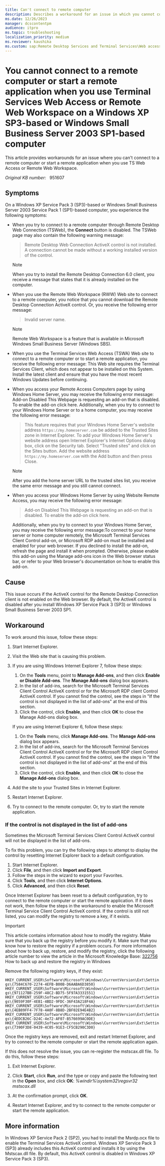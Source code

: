 ```yaml
---
title: Can't connect to remote computer
description: Describes a workaround for an issue in which you cannot connect to a remote computer or start a remote application when you use TS Web Access or Remote Web Workspace. Occurs because of an ActiveX control issue.
ms.date: 12/26/2023
manager: dcscontentpm
audience: itpro
ms.topic: troubleshooting
localization_priority: medium
ms.reviewer: kaushika
ms.custom: sap:Remote Desktop Services and Terminal Services\Web access (includes RemoteApp and desktop connections), csstroubleshoot
---
```

# You cannot connect to a remote computer or start a remote application when you use Terminal Services Web Access or Remote Web Workspace on a Windows XP SP3-based or Windows Small Business Server 2003 SP1-based computer

This article provides workarounds for an issue where you can't connect to a remote computer or start a remote application when you use TS Web Access or Remote Web Workspace.

_Original KB number:_ &nbsp; 951607

## Symptoms

On a Windows XP Service Pack 3 (SP3)-based or Windows Small Business Server 2003 Service Pack 1 (SP1)-based computer, you experience the following symptoms:

- When you try to connect to a remote computer through Remote Desktop Web Connection (TSWeb), the **Connect** button is disabled. The TSWeb page may also contain the following warning message:

    > Remote Desktop Web Connection ActiveX control is not installed. A connection cannot be made without a working installed version of the control.

    > [!NOTE]
    > When you try to install the Remote Desktop Connection 6.0 client, you receive a message that states that it is already installed on the computer.

- When you use the Remote Web Workspace (RWW) Web site to connect to a remote computer, you notice that you cannot download the Remote Desktop Connection ActiveX control. Or, you receive the following error message:
    > Invalid server name.

    > [!NOTE]
    > Remote Web Workspace is a feature that is available in Microsoft Windows Small Business Server (Windows SBS).

- When you use the Terminal Services Web Access (TSWA) Web site to connect to a remote computer or to start a remote application, you receive the following error message: This Web site requires the Terminal Services Client, which does not appear to be installed on this System. Install the latest client and ensure that you have the most recent Windows Updates before continuing.

- When you access your Remote Access Computers page by using Windows Home Server, you may receive the following error message: Add-on Disabled This Webpage is requesting an add-on that is disabled. To enable the add-on click here.
Additionally, when you try to connect to your Windows Home Server or to a home computer, you may receive the following error message:

    > This feature requires that your Windows Home Server's website address `https://my.homeserver.com` be added to the Trusted Sites zone in Internet Explorer. To add your Windows Home Server's website address open Internet Explorer's Internet Options dialog box, click on the Security tab. Select "Trusted sites" and click on the Sites button. Add the website address `https://my.homeserver.com` with the Add button and then press Close.

    > [!NOTE]
    > After you add the home server URL to the trusted sites list, you receive the same error message and you still cannot connect.

- When you access your Windows Home Server by using Website Remote Access, you may receive the following error message:

    > Add-on Disabled This Webpage is requesting an add-on that is disabled. To enable the add-on click here.

    Additionally, when you try to connect to your Windows Home Server, you may receive the following error message:To connect to your home server or home computer remotely, the Microsoft Terminal Services Client Control add-on, or Microsoft RDP add-on must be installed and enabled for your web browser. If you declined to install the add-on, refresh the page and install it when prompted. Otherwise, please enable this add-on using the Manage add-ons icon in the Web browser status bar, or refer to your Web browser's documentation on how to enable this add-on.

## Cause

This issue occurs if the ActiveX control for the Remote Desktop Connection client is not enabled on the Web browser. By default, the ActiveX control is disabled after you install Windows XP Service Pack 3 (SP3) or Windows Small Business Server 2003 SP1.

## Workaround

To work around this issue, follow these steps:

1. Start Internet Explorer.
2. Visit the Web site that is causing this problem.

3. If you are using Windows Internet Explorer 7, follow these steps:

   1. On the **Tools** menu, point to **Manage Add-ons**, and then click **Enable or Disable Add-ons**. The **Manage Add-ons** dialog box appears.
   2. In the list of add-ins, search for the Microsoft Terminal Services Client Control ActiveX control or for the Microsoft RDP client Control ActiveX control. If you cannot find the control, see the steps in "If the control is not displayed in the list of add-ons" at the end of this section.
   3. Click the control, click **Enable**, and then click **OK** to close the Manage Add-ons dialog box.

    If you are using Internet Explorer 6, follow these steps:

   1. On the **Tools** menu, click **Manage Add-ons**. The **Manage Add-ons** dialog box appears.
   2. In the list of add-ins, search for the Microsoft Terminal Services Client Control ActiveX control or for the Microsoft RDP client Control ActiveX control. If you cannot find the control, see the steps in "If the control is not displayed in the list of add-ons" at the end of this section.
   3. Click the control, click **Enable**, and then click **OK** to close the **Manage Add-ons** dialog box.

4. Add the site to your Trusted Sites in Internet Explorer.
5. Restart Internet Explorer.
6. Try to connect to the remote computer. Or, try to start the remote application.

### If the control is not displayed in the list of add-ons

Sometimes the Microsoft Terminal Services Client Control ActiveX control will not be displayed in the list of add-ons.

To fix this problem, you can try the following steps to attempt to display the control by resetting Internet Explorer back to a default configuration.

1. Start Internet Explorer.
2. Click **File**, and then click **Import and Export**.
3. Follow the steps in the wizard to export your Favorites.
4. Click **Tools**, and then click **Internet Options**.
5. Click **Advanced**, and then click **Reset**.

Once Internet Explorer has been reset to a default configuration, try to connect to the remote computer or start the remote application. If it does not work, then follow the steps in the workaround to enable the Microsoft Terminal Service Client Control ActiveX control. If the control is still not listed, you can modify the registry to remove a key, if it exists.

> [!IMPORTANT]
> This article contains information about how to modify the registry. Make sure that you back up the registry before you modify it. Make sure that you know how to restore the registry if a problem occurs. For more information about how to back up, restore, and modify the registry, click the following article number to view the article in the Microsoft Knowledge Base: [322756](https://support.microsoft.com/help/322756) How to back up and restore the registry in Windows  

Remove the following registry keys, if they exist:

 `HKEY_CURRENT_USER\Software\Microsoft\Windows\CurrentVersion\Ext\Settings\{7584C670-2274-4EFB-B00B-D6AABA6D3850}`  `HKEY_CURRENT_USER\Software\Microsoft\Windows\CurrentVersion\Ext\Settings\{971127BB-259F-48C2-BD75-5F97A3331551}`  `HKEY_CURRENT_USER\Software\Microsoft\Windows\CurrentVersion\Ext\Settings\{9059F30F-4EB1-4BD2-9FDC-36F43A218F4A}`  `HKEY_CURRENT_USER\Software\Microsoft\Windows\CurrentVersion\Ext\Settings\{4EB89FF4-7F78-4A0F-8B8D-2BF02E94E4B2}`  `HKEY_CURRENT_USER\Software\Microsoft\Windows\CurrentVersion\Ext\Settings\{4EDCB26C-D24C-4e72-AF07-B576699AC0DE}`  `HKEY_CURRENT_USER\Software\Microsoft\Windows\CurrentVersion\Ext\Settings\{7390F3D8-0439-4C05-91E3-CF5CB290C3D0}`  

Once the registry keys are removed, exit and restart Internet Explorer, and try to connect to the remote computer or start the remote application again.

If this does not resolve the issue, you can re-register the mstscax.dll file. To do this, follow these steps:

1. Exit Internet Explorer.
2. Click **Start**, click **Run**, and the type or copy and paste the following text in the **Open** box, and click **OK**: *%windir%\\system32\\regsvr32 mstscax.dll*

3. At the confirmation prompt, click **OK**.
4. Restart Internet Explorer, and try to connect to the remote computer or start the remote application.

## More information

In Windows XP Service Pack 2 (SP2), you had to install the Msrdp.ocx file to enable the Terminal Services ActiveX control. Windows XP Service Pack 3 (SP3) already includes this ActiveX control and installs it by using the Mstscax.dll file. By default, this ActiveX control is disabled in Windows XP Service Pack 3 (SP3).

